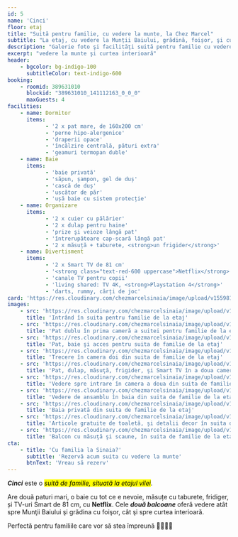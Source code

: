 ```yaml
---
id: 5
name: 'Cinci'
floor: etaj
title: "Suită pentru familie, cu vedere la munte, la Chez Marcel"
subtitle: "La etaj, cu vedere la Munții Baiului, grădină, foișor, şi curtea interioară"
description: "Galerie foto şi facilităţi suită pentru familie cu vedere la munte, la Chez Marcel Sinaia, Valea Prahovei"
excerpt: "vedere la munte şi curtea interioară"
header:
    - bgcolor: bg-indigo-100
      subtitleColor: text-indigo-600
booking:
    - roomid: 389631010
      blockid: "389631010_141112163_0_0_0"
      maxGuests: 4
facilities:
    - name: Dormitor
      items:
            - '2 x pat mare, de 160x200 cm'
            - 'perne hipo-alergenice'
            - 'draperii opace'
            - 'încălzire centrală, pături extra'
            - 'geamuri termopan duble'
    - name: Baie
      items:
            - 'baie privată'
            - 'săpun, șampon, gel de duș'
            - 'cască de duș'
            - 'uscător de păr'
            - 'ușă baie cu sistem protecție'
    - name: Organizare
      items:
            - '2 x cuier cu pălărier'
            - '2 x dulap pentru haine'
            - 'prize şi veioze lângă pat'
            - 'întrerupătoare cap-scară lângă pat'
            - '2 x măsuță + taburete, <strong>un frigider</strong>'
    - name: Divertisment
      items:
            - '2 x Smart TV de 81 cm'
            - '<strong class="text-red-600 uppercase">Netflix</strong>' 
            - 'canale TV pentru copii'
            - 'living shared: TV 4K, <strong>Playstation 4</strong>' 
            - 'darts, rummy, cărți de joc'
card: 'https://res.cloudinary.com/chezmarcelsinaia/image/upload/v1559817918/rooms/5/index-card.jpg'
images:
    - src: 'https://res.cloudinary.com/chezmarcelsinaia/image/upload/v1559826389/rooms/5/upper-floor-family-suite-bed-balcony-smart-tv-wardrobe.jpg'
      title: 'Intrând în suita pentru familie de la etaj'
    - src: 'https://res.cloudinary.com/chezmarcelsinaia/image/upload/v1559826390/rooms/5/large-double-bed-upper-floor-family-suite.jpg'
      title: 'Pat dublu în prima cameră a suitei pentru familie de la etaj'
    - src: 'https://res.cloudinary.com/chezmarcelsinaia/image/upload/v1559826389/rooms/5/bed-entrance-bathroom-upper-floor-family-suite.jpg'
      title: 'Pat, baie şi acces pentru suita de familie de la etaj'
    - src: 'https://res.cloudinary.com/chezmarcelsinaia/image/upload/v1559826390/rooms/5/fridge-table-tv-second-room-upper-floor-family-suite.jpg'
      title: 'Trecere în camera doi din suita de familie de la etaj'
    - src: 'https://res.cloudinary.com/chezmarcelsinaia/image/upload/v1559826390/rooms/5/double-bed-smart-tv-table-fridge-wardrobe-second-room-upper-floor-family-suite.jpg'
      title: 'Pat, dulap, măsuţă, frigider, şi Smart TV în a doua cameră din suita de familie de la etaj'
    - src: 'https://res.cloudinary.com/chezmarcelsinaia/image/upload/v1559826389/rooms/5/double-bed-fridge-smart-tv-table-second-room-upper-floor-family-suite.jpg'
      title: 'Vedere spre intrare în camera a doua din suita de familie de la etaj'
    - src: 'https://res.cloudinary.com/chezmarcelsinaia/image/upload/v1559826389/rooms/5/upper-floor-family-suite-private-bathroom-overview.jpg'
      title: 'Vedere de ansamblu în baia din suita de familie de la etaj'
    - src: 'https://res.cloudinary.com/chezmarcelsinaia/image/upload/v1559826389/rooms/5/bathroom-washer-mirror-heating-upper-floor-family-suite.jpg'
      title: 'Baia privată din suita de familie de la etaj'
    - src: 'https://res.cloudinary.com/chezmarcelsinaia/image/upload/v1559826389/rooms/5/upper-floor-family-suite-private-bathroom-free-toiletries.jpg'
      title: 'Articole gratuite de toaletă, şi detalii decor în suita de familie de la etaj'
    - src: 'https://res.cloudinary.com/chezmarcelsinaia/image/upload/v1559826390/rooms/5/table-chairs-balcony-patio-upper-floor-family-suite.jpg'
      title: 'Balcon cu măsuţă şi scaune, în suita de familie de la etaj'
cta:
    - title: 'Cu familia la Sinaia?'
      subtitle: 'Rezervă acum suita cu vedere la munte'
      btnText: 'Vreau să rezerv'
---
```


**_Cinci_** este o <mark><em>suită de familie, situată la etajul vilei</em></mark>. 

Are două paturi mari, o baie cu tot ce e nevoie, măsuțe cu taburete, fridiger, și TV-uri Smart de 81 cm, cu <strong class="text-red-600 uppercase text-base">Netflix</strong>. Cele **_două balcoane_** oferă vedere atât spre Munţii Baiului şi grădina cu foişor, cât şi spre curtea interioară.

Perfectă pentru familiile care vor să stea împreună 👨‍👩‍👧‍👦
